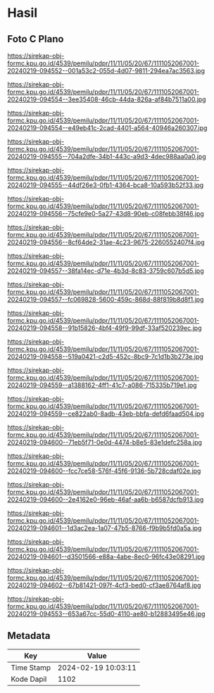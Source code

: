 # Hasil

## Foto C Plano

https://sirekap-obj-formc.kpu.go.id/4539/pemilu/pdpr/11/11/05/20/67/1111052067001-20240219-094552--001a53c2-055d-4d07-9811-294ea7ac3563.jpg

https://sirekap-obj-formc.kpu.go.id/4539/pemilu/pdpr/11/11/05/20/67/1111052067001-20240219-094554--3ee35408-46cb-44da-826a-af84b7511a00.jpg

https://sirekap-obj-formc.kpu.go.id/4539/pemilu/pdpr/11/11/05/20/67/1111052067001-20240219-094554--e49eb41c-2cad-4401-a564-40946a260307.jpg

https://sirekap-obj-formc.kpu.go.id/4539/pemilu/pdpr/11/11/05/20/67/1111052067001-20240219-094555--704a2dfe-34b1-443c-a9d3-4dec988aa0a0.jpg

https://sirekap-obj-formc.kpu.go.id/4539/pemilu/pdpr/11/11/05/20/67/1111052067001-20240219-094555--44df26e3-0fb1-4364-bca8-10a593b52f33.jpg

https://sirekap-obj-formc.kpu.go.id/4539/pemilu/pdpr/11/11/05/20/67/1111052067001-20240219-094556--75cfe9e0-5a27-43d8-90eb-c08febb38f46.jpg

https://sirekap-obj-formc.kpu.go.id/4539/pemilu/pdpr/11/11/05/20/67/1111052067001-20240219-094556--8cf64de2-31ae-4c23-9675-2260552407f4.jpg

https://sirekap-obj-formc.kpu.go.id/4539/pemilu/pdpr/11/11/05/20/67/1111052067001-20240219-094557--38fa14ec-d71e-4b3d-8c83-3759c607b5d5.jpg

https://sirekap-obj-formc.kpu.go.id/4539/pemilu/pdpr/11/11/05/20/67/1111052067001-20240219-094557--fc069828-5600-459c-868d-88f819b8d8f1.jpg

https://sirekap-obj-formc.kpu.go.id/4539/pemilu/pdpr/11/11/05/20/67/1111052067001-20240219-094558--91b15826-4bf4-49f9-99df-33af520239ec.jpg

https://sirekap-obj-formc.kpu.go.id/4539/pemilu/pdpr/11/11/05/20/67/1111052067001-20240219-094558--519a0421-c2d5-452c-8bc9-7c1d1b3b273e.jpg

https://sirekap-obj-formc.kpu.go.id/4539/pemilu/pdpr/11/11/05/20/67/1111052067001-20240219-094559--a1388162-4ff1-41c7-a086-715335b719e1.jpg

https://sirekap-obj-formc.kpu.go.id/4539/pemilu/pdpr/11/11/05/20/67/1111052067001-20240219-094559--ce822ab0-8adb-43eb-bbfa-defd6faad504.jpg

https://sirekap-obj-formc.kpu.go.id/4539/pemilu/pdpr/11/11/05/20/67/1111052067001-20240219-094600--71eb5f71-0e0d-4474-b8e5-83e1defc258a.jpg

https://sirekap-obj-formc.kpu.go.id/4539/pemilu/pdpr/11/11/05/20/67/1111052067001-20240219-094600--fcc7ce58-576f-45f6-9136-5b728cdaf02e.jpg

https://sirekap-obj-formc.kpu.go.id/4539/pemilu/pdpr/11/11/05/20/67/1111052067001-20240219-094600--2e4162e0-96eb-46af-aa6b-b6587dcfb913.jpg

https://sirekap-obj-formc.kpu.go.id/4539/pemilu/pdpr/11/11/05/20/67/1111052067001-20240219-094601--1d3ac2ea-1a07-47b5-8766-f9b9b5fd0a5a.jpg

https://sirekap-obj-formc.kpu.go.id/4539/pemilu/pdpr/11/11/05/20/67/1111052067001-20240219-094601--d3501566-e88a-4abe-8ec0-96fc43e08291.jpg

https://sirekap-obj-formc.kpu.go.id/4539/pemilu/pdpr/11/11/05/20/67/1111052067001-20240219-094602--67b81421-097f-4cf3-bed0-cf3ae8764af8.jpg

https://sirekap-obj-formc.kpu.go.id/4539/pemilu/pdpr/11/11/05/20/67/1111052067001-20240219-094553--653a67cc-55d0-4110-ae80-b12883495e46.jpg


## Metadata

| Key        | Value               |
| ---------- | ------------------- |
| Time Stamp | 2024-02-19 10:03:11 |
| Kode Dapil | 1102                |



